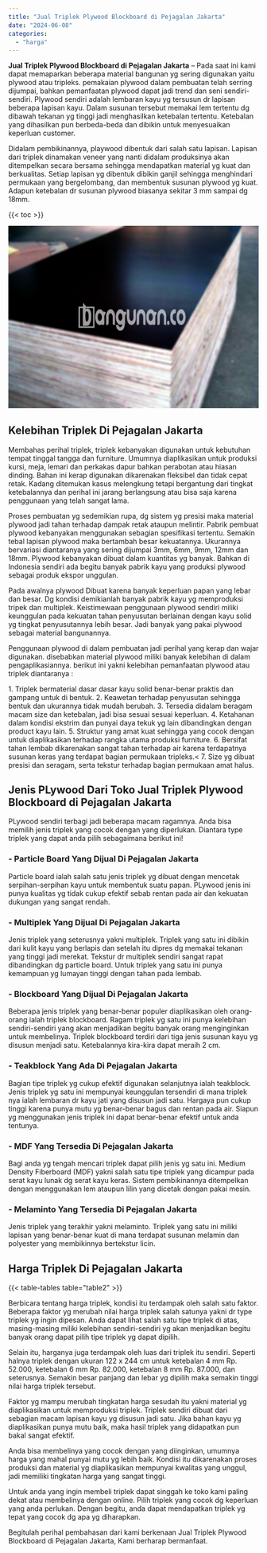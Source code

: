 ```yaml
---
title: "Jual Triplek Plywood Blockboard di Pejagalan Jakarta"
date: "2024-06-08"
categories: 
  - "harga"
---
```


**Jual Triplek Plywood Blockboard di Pejagalan Jakarta** – Pada saat ini kami dapat memaparkan beberapa material bangunan yg sering digunakan yaitu plywood atau tripleks. pemakaian plywood dalam pembuatan telah serring dijumpai, bahkan pemanfaatan plywood dapat jadi trend dan seni sendiri-sendiri. Plywood sendiri adalah lembaran kayu yg tersusun dr lapisan beberapa lapisan kayu. Dalam susunan tersebut memakai lem tertentu dg dibawah tekanan yg tinggi jadi menghasilkan ketebalan tertentu. Ketebalan yang dihasilkan pun berbeda-beda dan dibikin untuk menyesuaikan keperluan customer.

Didalam pembikinannya, playwood dibentuk dari salah satu lapisan. Lapisan dari triplek dinamakan veneer yang nanti didalam produksinya akan ditempelkan secara bersama sehingga mendapatkan material yg kuat dan berkualitas. Setiap lapisan yg dibentuk dibikin ganjil sehingga menghindari permukaan yang bergelombang, dan membentuk susunan plywood yg kuat. Adapun ketebalan dr susunan plywood biasanya sekitar 3 mm sampai dg 18mm.

{{< toc >}}

![Jual Triplek Plywood Blockboard di Pejagalan Jakarta](/images/jual-triplek-murah-02.png)

## Kelebihan Triplek Di Pejagalan Jakarta

Membahas perihal triplek, triplek kebanyakan digunakan untuk kebutuhan tempat tinggal tangga dan furniture. Umumnya diaplikasikan untuk produksi kursi, meja, lemari dan perkakas dapur bahkan perabotan atau hiasan dinding. Bahan ini kerap digunakan dikarenakan fleksibel dan tidak cepat retak. Kadang ditemukan kasus melengkung tetapi bergantung dari tingkat ketebalannya dan perihal ini jarang berlangsung atau bisa saja karena penggunaan yang telah sangat lama.

Proses pembuatan yg sedemikian rupa, dg sistem yg presisi maka material plywood jadi tahan terhadap dampak retak ataupun melintir. Pabrik pembuat plywood kebanyakan menggunakan sebagian spesifikasi tertentu. Semakin tebal lapisan plywood maka bertambah besar kekuatannya. Ukurannya bervariasi diantaranya yang sering dijumpai 3mm, 6mm, 9mm, 12mm dan 18mm. Plywood kebanyakan dibuat dalam kuantitas yg banyak. Bahkan di Indonesia sendiri ada begitu banyak pabrik kayu yang produksi plywood sebagai produk ekspor unggulan.

Pada awalnya plywood Dibuat karena banyak keperluan papan yang lebar dan besar. Dg kondisi demikianlah banyak pabrik kayu yg memproduksi tripek dan multiplek. Keistimewaan penggunaan plywood sendiri miliki keunggulan pada kekuatan tahan penyusutan berlainan dengan kayu solid yg tingkat penyusutannya lebih besar. Jadi banyak yang pakai plywood sebagai material bangunannya.

Penggunaan plywood di dalam pembuatan jadi perihal yang kerap dan wajar digunakan. disebabkan material plywood miliki banyak kelebihan di dalam pengaplikasiannya. berikut ini yakni kelebihan pemanfaatan plywood atau triplek diantaranya :

1\. Triplek bermaterial dasar dasar kayu solid benar-benar praktis dan gampang untuk di bentuk. 2. Keawetan terhadap penyusutan sehingga bentuk dan ukurannya tidak mudah berubah. 3. Tersedia didalam beragam macam size dan ketebalan, jadi bisa sesuai sesuai keperluan. 4. Ketahanan dalam kondisi ekstrim dan punyai daya tekuk yg lain dibandingkan dengan product kayu lain. 5. Struktur yang amat kuat sehingga yang cocok dengan untuk diaplikasikan terhadap rangka utama produksi furniture. 6. Bersifat tahan lembab dikarenakan sangat tahan terhadap air karena terdapatnya susunan keras yang terdapat bagian permukaan tripleks.< 7. Size yg dibuat presisi dan seragam, serta tekstur terhadap bagian permukaan amat halus.

## Jenis PLywood Dari Toko Jual Triplek Plywood Blockboard di Pejagalan Jakarta

PLywood sendiri terbagi jadi beberapa macam ragamnya. Anda bisa memilih jenis triplek yang cocok dengan yang diperlukan. Diantara type triplek yang dapat anda pilih sebagaimana berikut ini!

### \- Particle Board Yang Dijual Di Pejagalan Jakarta

Particle board ialah salah satu jenis triplek yg dibuat dengan mencetak serpihan-serpihan kayu untuk membentuk suatu papan. PLywood jenis ini punya kualitas yg tidak cukup efektif sebab rentan pada air dan kekuatan dukungan yang sangat rendah.

### \- Multiplek Yang Dijual Di Pejagalan Jakarta

Jenis triplek yang seterusnya yakni multiplek. Triplek yang satu ini dibikin dari kulit kayu yang berlapis dan setelah itu dipres dg memakai tekanan yang tinggi jadi merekat. Tekstur dr multiplek sendiri sangat rapat dibandingkan dg particle board. Untuk triplek yang satu ini punya kemampuan yg lumayan tinggi dengan tahan pada lembab.

### \- Blockboard Yang Dijual Di Pejagalan Jakarta

Beberapa jenis triplek yang benar-benar populer diaplikasikan oleh orang-orang ialah triplek blockboard. Ragam triplek yg satu ini punya kelebihan sendiri-sendiri yang akan menjadikan begitu banyak orang menginginkan untuk membelinya. Triplek blockboard terdiri dari tiga jenis susunan kayu yg disusun menjadi satu. Ketebalannya kira-kira dapat meraih 2 cm.

### \- Teakblock Yang Ada Di Pejagalan Jakarta

Bagian tipe triplek yg cukup efektif digunakan selanjutnya ialah teakblock. Jenis triplek yg satu ini mempunyai keunggulan tersendiri di mana triplek nya ialah lembaran dr kayu jati yang disusun jadi satu. Hargaya pun cukup tinggi karena punya mutu yg benar-benar bagus dan rentan pada air. Siapun yg menggunakan jenis triplek ini dapat benar-benar efektif untuk anda tentunya.

### \- MDF Yang Tersedia Di Pejagalan Jakarta

Bagi anda yg tengah mencari triplek dapat pilih jenis yg satu ini. Medium Density Fiberboard (MDF) yakni salah satu tipe triplek yang dicampur pada serat kayu lunak dg serat kayu keras. Sistem pembikinannya ditempelkan dengan menggunakan lem ataupun lilin yang dicetak dengan pakai mesin.

### \- Melaminto Yang Tersedia Di Pejagalan Jakarta

Jenis triplek yang terakhir yakni melaminto. Triplek yang satu ini miliki lapisan yang benar-benar kuat di mana terdapat susunan melamin dan polyester yang membikinnya bertekstur licin.

## Harga Triplek Di Pejagalan Jakarta

{{< table-tables table="table2" >}}

Berbicara tentang harga triplek, kondisi itu terdampak oleh salah satu faktor. Beberapa faktor yg merubah nilai harga triplek salah satunya yakni dr type triplek yg ingin dipesan. Anda dapat lihat salah satu tipe triplek di atas, masing-masing miliki kelebihan sendiri-sendiri yg akan menjadikan begitu banyak orang dapat pilih tipe triplek yg dapat dipilih.

Selain itu, harganya juga terdampak oleh luas dari triplek itu sendiri. Seperti halnya triplek dengan ukuran 122 x 244 cm untuk ketebalan 4 mm Rp. 52.000, ketebalan 6 mm Rp. 82.000, ketebalan 8 mm Rp. 87.000, dan seterusnya. Semakin besar panjang dan lebar yg dipilih maka semakin tinggi nilai harga triplek tersebut.

Faktor yg mampu merubah tingkatan harga sesudah itu yakni material yg diaplikasikan untuk memproduksi triplek. Triplek sendiri dibuat dari sebagian macam lapisan kayu yg disusun jadi satu. Jika bahan kayu yg diaplikasikan punya mutu baik, maka hasil triplek yang didapatkan pun bakal sangat efektif.

Anda bisa membelinya yang cocok dengan yang diinginkan, umumnya harga yang mahal punyai mutu yg lebih baik. Kondisi itu dikarenakan proses produksi dan material yg diaplikasikan mempunyai kwalitas yang unggul, jadi memiliki tingkatan harga yang sangat tinggi.

Untuk anda yang ingin membeli triplek dapat singgah ke toko kami paling dekat atau membelinya dengan online. Pilih triplek yang cocok dg keperluan yang anda perlukan. Dengan begitu, anda dapat mendapatkan triplek yg tepat yang cocok dg apa yg diharapkan.

Begitulah perihal pembahasan dari kami berkenaan Jual Triplek Plywood Blockboard di Pejagalan Jakarta, Kami berharap bermanfaat.
